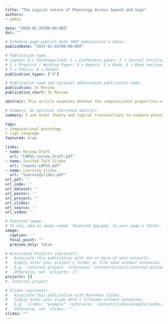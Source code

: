 ```yaml
---
title: "The Logical nature of Phonology Across Speech and Sign"
authors:
- admin

date: "2020-02-26T00:00:00Z"
doi: ""

# Schedule page publish date (NOT publication's date).
publishDate: "2017-01-01T00:00:00Z"

# Publication type.
# Legend: 0 = Uncategorized; 1 = Conference paper; 2 = Journal article;
# 3 = Preprint / Working Paper; 4 = Report; 5 = Book; 6 = Book section;
# 7 = Thesis; 8 = Patent
publication_types: ["3"]

# Publication name and optional abbreviated publication name.
publication: In Review
publication_short: In Review

abstract: This article examines whether the computational properties of phonology hold across spoken and signed languages. Model-theoretic representations of spoken and signed words, as well as logical mappings over these structures, are introduced as a powerful framework for structural and computational comparisons. Several phonological processes in sign are shown to require the same logical complexity as their spoken counterparts, suggesting an amodal sensitivity to notions of locality and memory, as well as a computational tradeoff between sequentiality and simultaneity in specific modalities. These analyses provide a necessary and sufficient condition for amodal aspects of phonology, and allow for promising new means to analyze issues of linguistic modality and the cognitive status of phonological knowledge.

# Summary. An optional shortened abstract.
summary: I use model theory and logical transductions to compare phonological processes across speech and sign, finding that Strict Locality is a salient cross-modal condition for phonological computation over modality-specific representations.

tags:
- computational phonology
- sign language
featured: true

links:
- name: Review Draft
  url: "LNPSS_review_draft.pdf"
- name: Invited Talk Slides
  url: "rawski-LNPSS.pdf"
- name: Learning Slides
  url: "learningslides.pdf"
url_pdf: ''
url_code: ''
url_dataset: ''
url_poster: ''
url_project: ''
url_slides:
url_source: ''
url_video: ''

# Featured image
# To use, add an image named `featured.jpg/png` to your page's folder.
image:
  caption: ''
  focal_point: ""
  preview_only: false

# Associated Projects (optional).
#   Associate this publication with one or more of your projects.
#   Simply enter your project's folder or file name without extension.
#   E.g. `internal-project` references `content/project/internal-project/index.md`.
#   Otherwise, set `projects: []`.
projects: []
#- internal-project

# Slides (optional).
#   Associate this publication with Markdown slides.
#   Simply enter your slide deck's filename without extension.
#   E.g. `slides: "example"` references `content/slides/example/index.md`.
#   Otherwise, set `slides: ""`.
slides: ""
---
```

